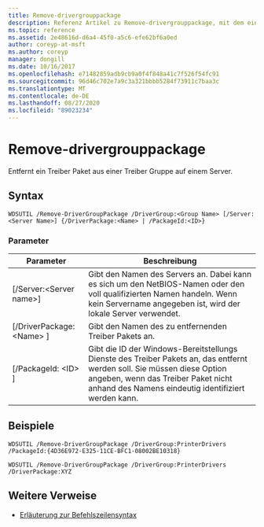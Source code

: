 ```yaml
---
title: Remove-drivergrouppackage
description: Referenz Artikel zu Remove-drivergrouppackage, mit dem ein Treiber Paket aus einer Treiber Gruppe auf einem Server entfernt wird.
ms.topic: reference
ms.assetid: 2e48616d-d6a4-45f0-a5c6-efe62bf6a0ed
author: coreyp-at-msft
ms.author: coreyp
manager: dongill
ms.date: 10/16/2017
ms.openlocfilehash: e71482859adb9cb9a0f4f848a41c7f526f54fc91
ms.sourcegitcommit: 96d46c702e7a9c3a321bbbb5284f73911c7baa3c
ms.translationtype: MT
ms.contentlocale: de-DE
ms.lasthandoff: 08/27/2020
ms.locfileid: "89023234"
---
```

# <a name="remove-drivergrouppackage"></a>Remove-drivergrouppackage



Entfernt ein Treiber Paket aus einer Treiber Gruppe auf einem Server.

## <a name="syntax"></a>Syntax

```
WDSUTIL /Remove-DriverGroupPackage /DriverGroup:<Group Name> [/Server:<Server Name>] {/DriverPackage:<Name> | /PackageId:<ID>}
```

### <a name="parameters"></a>Parameter

|Parameter|Beschreibung|
|---------|-----------|
|[/Server:\<Server name>]|Gibt den Namen des Servers an. Dabei kann es sich um den NetBIOS-Namen oder den voll qualifizierten Namen handeln. Wenn kein Servername angegeben ist, wird der lokale Server verwendet.|
|[/DriverPackage: \<Name> ]|Gibt den Namen des zu entfernenden Treiber Pakets an.|
|[/PackageId: \<ID> ]|Gibt die ID der Windows-Bereitstellungs Dienste des Treiber Pakets an, das entfernt werden soll. Sie müssen diese Option angeben, wenn das Treiber Paket nicht anhand des Namens eindeutig identifiziert werden kann.|

## <a name="examples"></a>Beispiele

```
WDSUTIL /Remove-DriverGroupPackage /DriverGroup:PrinterDrivers /PackageId:{4D36E972-E325-11CE-BFC1-08002BE10318}
```
```
WDSUTIL /Remove-DriverGroupPackage /DriverGroup:PrinterDrivers /DriverPackage:XYZ
```

## <a name="additional-references"></a>Weitere Verweise

- [Erläuterung zur Befehlszeilensyntax](command-line-syntax-key.md)